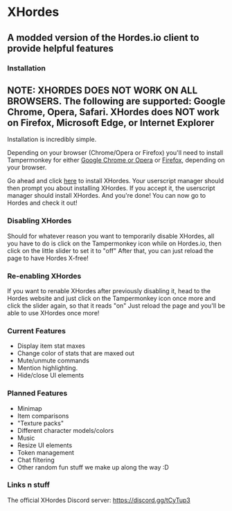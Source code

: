 # XHordes
## A modded version of the Hordes.io client to provide helpful features

### Installation

## NOTE: XHORDES DOES NOT WORK ON ALL BROWSERS. The following are supported: Google Chrome, Opera, Safari. XHordes does NOT work on Firefox, Microsoft Edge, or Internet Explorer
Installation is incredibly simple.

Depending on your browser (Chrome/Opera or Firefox) you'll need to install Tampermonkey for either [Google Chrome or Opera](https://chrome.google.com/webstore/detail/tampermonkey/dhdgffkkebhmkfjojejmpbldmpobfkfo?hl=en) or [Firefox](https://addons.mozilla.org/en-US/firefox/addon/tampermonkey/), depending on your browser.

Go ahead and click [here](https://github.com/LegusX/xhordes/raw/master/XHordes.user.js) to install XHordes. Your userscript manager should then prompt you about installing XHordes. If you accept it, the userscript manager should install XHordes.
And you're done! You can now go to Hordes and check it out!

### Disabling XHordes
Should for whatever reason you want to temporarily disable XHordes, all you have to do is click on the Tampermonkey icon while on Hordes.io, then click on the little slider to set it to "off"
After that, you can just reload the page to have Hordes X-free!

### Re-enabling XHordes
If you want to renable XHordes after previously disabling it, head to the Hordes website and just click on the Tampermonkey icon once more and click the slider again, so that it reads "on"
Just reload the page and you'll be able to use XHordes once more!

### Current Features

* Display item stat maxes
* Change color of stats that are maxed out
* Mute/unmute commands
* Mention highlighting.
* Hide/close UI elements

### Planned Features
* Minimap
* Item comparisons
* "Texture packs"
* Different character models/colors
* Music
* Resize UI elements
* Token management
* Chat filtering
* Other random fun stuff we make up along the way :D

### Links n stuff
The official XHordes Discord server: https://discord.gg/tCyTup3

